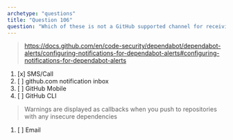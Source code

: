 ```yaml
---
archetype: "questions"
title: "Question 106"
question: "Which of these is not a GitHub supported channel for receiving Dependabot alerts?"
---
```



> https://docs.github.com/en/code-security/dependabot/dependabot-alerts/configuring-notifications-for-dependabot-alerts#configuring-notifications-for-dependabot-alerts
1. [x] SMS/Call
1. [ ] github.com notification inbox
1. [ ] GitHub Mobile
1. [ ] GitHub CLI
> Warnings are displayed as callbacks when you push to repositories with any insecure dependencies
1. [ ] Email
